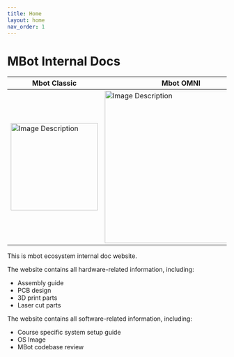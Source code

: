 ```yaml
---
title: Home
layout: home
nav_order: 1
---
```


# MBot Internal Docs

| Mbot Classic | Mbot OMNI|
| --- | --- |
|<a class="image-link" href="{{ site.baseurl }}/assets/media/classic.jpg"><img src="{{ site.baseurl }}/assets/media/classic.jpg" alt="Image Description" width="200" style="display: block; margin: auto;"></a>|<a class="image-link" href="{{ site.baseurl }}/assets/media/omni.jpg"><img src="{{ site.baseurl }}/assets/media/omni.jpg" alt="Image Description" width="350" style="display: block; margin: auto;"></a>|


This is mbot ecosystem internal doc website.

The website contains all hardware-related information, including:
- Assembly guide
- PCB design
- 3D print parts
- Laser cut parts


The website contains all software-related information, including:
- Course specific system setup guide
- OS Image
- MBot codebase review
